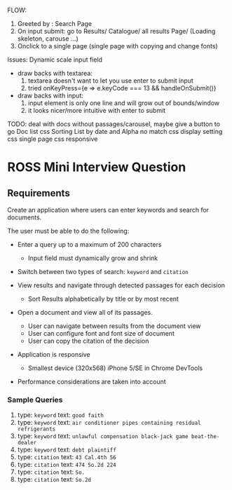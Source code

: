 FLOW:

1. Greeted by : Search Page
2. On input submit: go to Results/ Catalogue/ all results Page/ (Loading skeleton, carouse ...)
3. Onclick to a single page (single page with copying and change fonts)

Issues:
Dynamic scale input field

- draw backs with textarea:
  1. textarea doesn't want to let you use enter to submit input
  2. tried onKeyPress={e => e.keyCode === 13 && handleOnSubmit()}
- draw backs with input:
  1. input element is only one line and will grow out of bounds/window
  2. it looks nicer/more intuitive with enter to submit

TODO:
deal with docs without passages/carousel, maybe give a button to go
Doc list css
Sorting List by date and Alpha
no match css
display setting css
single page css
responsive

# ROSS Mini Interview Question

## Requirements

Create an application where users can enter keywords and search for documents.

The user must be able to do the following:

- Enter a query up to a maximum of 200 characters

  - Input field must dynamically grow and shrink

- Switch between two types of search: `keyword` and `citation`

- View results and navigate through detected passages for each decision

  - Sort Results alphabetically by title or by most recent

- Open a document and view all of its passages.

  - User can navigate between results from the document view
  - User can configure font and font size of document
  - User can copy the citation of the decision

- Application is responsive
  - Smallest device (320x568) iPhone 5/SE in Chrome DevTools
- Performance considerations are taken into account

### Sample Queries

1. type: `keyword` text: `good faith`
2. type: `keyword` text: `air conditioner pipes containing residual refrigerants`
3. type: `keyword` text: `unlawful compensation black-jack game beat-the-dealer`
4. type: `keyword` text: `debt plaintiff`
5. type: `citation` text: `43 Cal.4th 56`
6. type: `citation` text: `474 So.2d 224`
7. type: `citation` text: `So.`
8. type: `citation` text: `So.2d`
